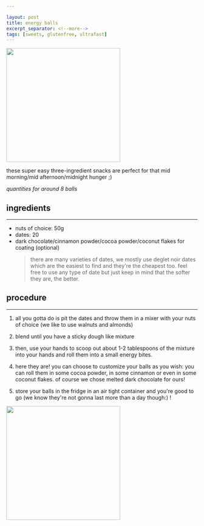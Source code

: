 ```yaml
---

layout: post
title: energy balls
excerpt_separator: <!--more-->
tags: [sweets, glutenfree, ultrafast]
---
```



 <img src="../../../images/energy-balls.jpeg" width="300">
 
 
 <!--more-->

these super easy three-ingredient snacks are perfect for that mid morning/mid afternoon/midnight hunger ;) 

*quantities for around 8 balls*

## ingredients
---
- nuts of choice: 50g
- dates: 20 
- dark chocolate/cinnamon powder/cocoa powder/coconut flakes for coating (optional)
  > there are many varieties of dates, we mostly use deglet noir dates which are the easiest to find and they're the cheapest too. feel free to use any type of date but just keep in mind that the softer they are, the better.



## procedure
---

1. all you gotta do is pit the dates and throw them in a mixer with your nuts of choice (we like to use walnuts and almonds)

2. blend until you have a sticky dough like mixture

3. then, use your hands to scoop out about 1-2 tablespoons of the mixture into your hands and roll them into a small energy bites.
 
4. here they are! you can choose to customize your balls as you wish: you can roll them in some cocoa powder, in some cinnamon or even in some coconut flakes. of course we chose melted dark chocolate for ours!

5. store your balls in the fridge in an air tight container and you're good to go (we know they're not gonna last more than a day though:) !

<img src="../../../images/energy-balls1.jpeg" width="300">

